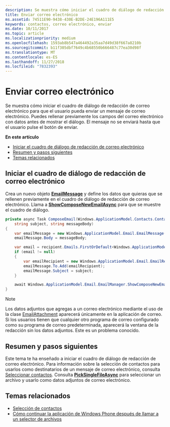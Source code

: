 ```yaml
---
description: Se muestra cómo iniciar el cuadro de diálogo de redacción de correo electrónico para que el usuario pueda enviar un mensaje de correo electrónico. Puedes rellenar previamente los campos del correo electrónico con datos antes de mostrar el diálogo. El mensaje no se enviará hasta que el usuario pulse el botón de enviar.
title: Enviar correo electrónico
ms.assetid: 74511E90-9438-430E-B2DE-24E196A111E5
keywords: contactos, correo electrónico, enviar
ms.date: 10/11/2017
ms.topic: article
ms.localizationpriority: medium
ms.openlocfilehash: 1593ab8b547a464492a35aa7d49d38f667a8210b
ms.sourcegitcommit: b11f305dbf7649c4b68550b666487c77ea30d98f
ms.translationtype: MT
ms.contentlocale: es-ES
ms.lasthandoff: 11/27/2018
ms.locfileid: "7832393"
---
```

# <a name="send-email"></a>Enviar correo electrónico

Se muestra cómo iniciar el cuadro de diálogo de redacción de correo electrónico para que el usuario pueda enviar un mensaje de correo electrónico. Puedes rellenar previamente los campos del correo electrónico con datos antes de mostrar el diálogo. El mensaje no se enviará hasta que el usuario pulse el botón de enviar.

**En este artículo**

-   [Iniciar el cuadro de diálogo de redacción de correo electrónico](#launch-the-compose-email-dialog)
-   [Resumen y pasos siguientes](#summary-and-next-steps)
-   [Temas relacionados](#related-topics)

## <a name="launch-the-compose-email-dialog"></a>Iniciar el cuadro de diálogo de redacción de correo electrónico

Crea un nuevo objeto [**EmailMessage**](https://msdn.microsoft.com/library/windows/apps/Dn631270) y define los datos que quieras que se rellenen previamente en el cuadro de diálogo de redacción de correo electrónico. Llama a [**ShowComposeNewEmailAsync**](https://msdn.microsoft.com/library/windows/apps/Dn631269) para que se muestre el cuadro de diálogo.

``` cs
private async Task ComposeEmail(Windows.ApplicationModel.Contacts.Contact recipient,
    string subject, string messageBody)
{
    var emailMessage = new Windows.ApplicationModel.Email.EmailMessage();
    emailMessage.Body = messageBody;

    var email = recipient.Emails.FirstOrDefault<Windows.ApplicationModel.Contacts.ContactEmail>();
    if (email != null)
    {
        var emailRecipient = new Windows.ApplicationModel.Email.EmailRecipient(email.Address);
        emailMessage.To.Add(emailRecipient);
        emailMessage.Subject = subject;
    }

    await Windows.ApplicationModel.Email.EmailManager.ShowComposeNewEmailAsync(emailMessage);
}
```

>[!NOTE]
> Los datos adjuntos que agregas a un correo electrónico mediante el uso de la clase [EmailAttachment](https://docs.microsoft.com/uwp/api/windows.applicationmodel.email.emailattachment) aparecerá únicamente en la aplicación de correo. Si los usuarios tienen que cualquier otro programa de correo configurado como su programa de correo predeterminada, aparecerá la ventana de la redacción sin los datos adjuntos. Este es un problema conocido.

## <a name="summary-and-next-steps"></a>Resumen y pasos siguientes

Este tema te ha enseñado a iniciar el cuadro de diálogo de redacción de correo electrónico. Para información sobre la selección de contactos para usarlos como destinatarios de un mensaje de correo electrónico, consulta [Seleccionar contactos](selecting-contacts.md). Consulta [**PickSingleFileAsync**](https://msdn.microsoft.com/library/windows/apps/JJ635275) para seleccionar un archivo y usarlo como datos adjuntos de correo electrónico.

## <a name="related-topics"></a>Temas relacionados

* [Selección de contactos](selecting-contacts.md)
* [Cómo continuar la aplicación de Windows Phone después de llamar a un selector de archivos](https://msdn.microsoft.com/library/windows/apps/xaml/Dn614994)
 

 
